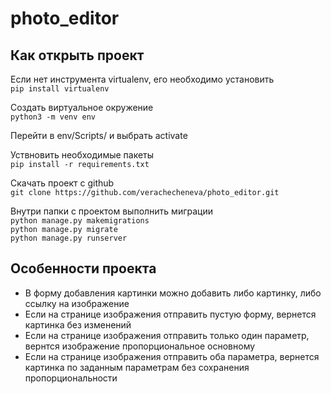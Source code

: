 # photo_editor
## Как открыть проект
Если нет инструмента virtualenv, его необходимо установить \
`pip install virtualenv` 

Создать виртуальное окружение \
`python3 -m venv env`

Перейти в env/Scripts/ и выбрать activate 

Уствновить необходимые пакеты \
`pip install -r requirements.txt` 

Скачать проект с github \
`git clone https://github.com/verachecheneva/photo_editor.git`

Внутри папки с проектом выполнить миграции\
`python manage.py makemigrations` \
`python manage.py migrate` \
`python manage.py runserver`

## Особенности проекта 

- В форму добавления картинки можно добавить либо картинку, либо ссылку на изображение
- Если на странице изображения отправить пустую форму, вернется картинка без изменений
- Если на странице изображения отправить только один параметр, вернтся изображение пропорциональное основному
- Если на странице изображения отправить оба параметра, вернется картинка по заданным параметрам без сохранения пропорциональности

